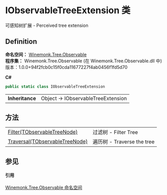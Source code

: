 # IObservableTreeExtension 类


可感知树扩展 - Perceived tree extension



## Definition
**命名空间：** <a href="N_Winemonk_Tree_Observable.md">Winemonk.Tree.Observable</a>  
**程序集：** Winemonk.Tree.Observable (在 Winemonk.Tree.Observable.dll 中) 版本：1.0.0+94f2fcb0c15f0cda11677227f4ab0456f1fd5d70

**C#**
``` C#
public static class IObservableTreeExtension
```

<table><tr><td><strong>Inheritance</strong></td><td>Object  →  IObservableTreeExtension</td></tr>
</table>



## 方法
<table>
<tr>
<td><a href="M_Winemonk_Tree_Observable_IObservableTreeExtension_Filter__1.md">Filter(TObservableTreeNode)</a></td>
<td>过滤树 - Filter Tree</td></tr>
<tr>
<td><a href="M_Winemonk_Tree_Observable_IObservableTreeExtension_Traversal__1.md">Traversal(TObservableTreeNode)</a></td>
<td>遍历树 - Traverse the tree</td></tr>
</table>

## 参见


#### 引用
<a href="N_Winemonk_Tree_Observable.md">Winemonk.Tree.Observable 命名空间</a>  
